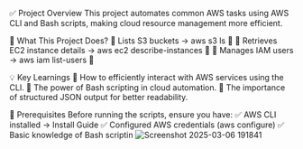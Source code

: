 ✅ Project Overview
This project automates common AWS tasks using AWS CLI and Bash scripts, making cloud resource management more efficient.

🚀 What This Project Does?
🔹 Lists S3 buckets → aws s3 ls 📂
🔹 Retrieves EC2 instance details → aws ec2 describe-instances 🚀
🔹 Manages IAM users → aws iam list-users 🔑

💡 Key Learnings
🔹 How to efficiently interact with AWS services using the CLI.
🔹 The power of Bash scripting in cloud automation.
🔹 The importance of structured JSON output for better readability.

📌 Prerequisites
Before running the scripts, ensure you have:
✅ AWS CLI installed → Install Guide
✅ Configured AWS credentials (aws configure)
✅ Basic knowledge of Bash scriptin
![Screenshot 2025-03-06 191841](https://github.com/user-attachments/assets/a134213d-f40b-4d30-a529-3192ed8415bb)
